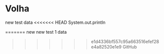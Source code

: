 # Volha
new test data
<<<<<<< HEAD
System.out.println

=======
new new test 1 data
>>>>>>> e1d4336bf557c95a663516efef28e4a82520e1e9
>>>>>>> GitHub
